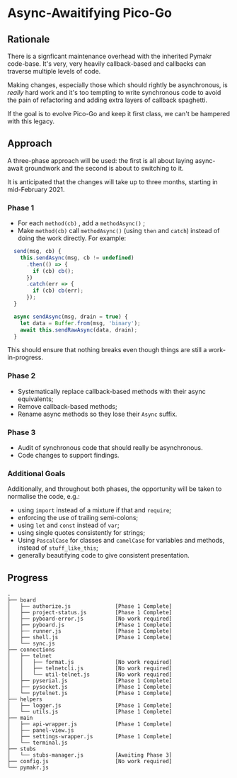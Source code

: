 # Async-Awaitifying Pico-Go

## Rationale

There is a signficant maintenance overhead with the inherited Pymakr code-base. It's very, very heavily callback-based and callbacks can traverse multiple levels of code. 

Making changes, especially those which should rightly be asynchronous, is *really* hard work and it's too tempting to write synchronous code to avoid the pain of refactoring and adding extra layers of callback spaghetti.

If the goal is to evolve Pico-Go and keep it first class, we can't be hampered with this legacy.

## Approach

A three-phase approach will be used: the first is all about laying async-await groundwork and the second is about to switching to it.

It is anticipated that the changes will take up to three months, starting in mid-February 2021.

### Phase 1

* For each `method(cb)` , add a `methodAsync()` ;
* Make `method(cb)` call `methodAsync()` (using `then` and `catch`) instead of doing the work directly. For example:

```js
  send(msg, cb) {
    this.sendAsync(msg, cb != undefined)
      .then(() => {
        if (cb) cb();
      })
      .catch(err => {
        if (cb) cb(err);
      });
  }

  async sendAsync(msg, drain = true) {
    let data = Buffer.from(msg, 'binary');
    await this.sendRawAsync(data, drain);
  }
```

This should ensure that nothing breaks even though things are still a work-in-progress.

### Phase 2

* Systematically replace callback-based methods with their async equivalents;
* Remove callback-based methods;
* Rename async methods so they lose their `Async`  suffix.

### Phase 3

* Audit of synchronous code that should really be asynchronous.
* Code changes to support findings.

### Additional Goals

Additionally, and throughout both phases, the opportunity will be taken to normalise the code, e.g.:

* using `import` instead of a mixture if that and `require`;
* enforcing the use of trailing semi-colons;
* using `let` and `const` instead of `var`;
* using single quotes consistently for strings;
* Using `PascalCase` for classes and `camelCase` for variables and methods, instead of `stuff_like_this`;
* generally beautifying code to give consistent presentation.

## Progress


```
.
├── board
│   ├── authorize.js              [Phase 1 Complete]
│   ├── project-status.js         [Phase 1 Complete]
│   ├── pyboard-error.js          [No work required]
│   ├── pyboard.js                [Phase 1 Complete]
│   ├── runner.js                 [Phase 1 Complete]
│   ├── shell.js                  [Phase 1 Complete]
│   └── sync.js
├── connections
│   ├── telnet
│   │   ├── format.js             [No work required]
│   │   ├── telnetcli.js          [No work required]
│   │   └── util-telnet.js        [No work required]
│   ├── pyserial.js               [Phase 1 Complete]
│   ├── pysocket.js               [Phase 1 Complete]
│   └── pytelnet.js               [Phase 1 Complete]
├── helpers
│   ├── logger.js                 [Phase 1 Complete]
│   └── utils.js                  [Phase 1 Complete]
├── main
│   ├── api-wrapper.js            [Phase 1 Complete]
│   ├── panel-view.js
│   ├── settings-wrapper.js       [Phase 1 Complete]
│   └── terminal.js
├── stubs
│   └── stubs-manager.js          [Awaiting Phase 3]
├── config.js                     [No work required]
└── pymakr.js

```